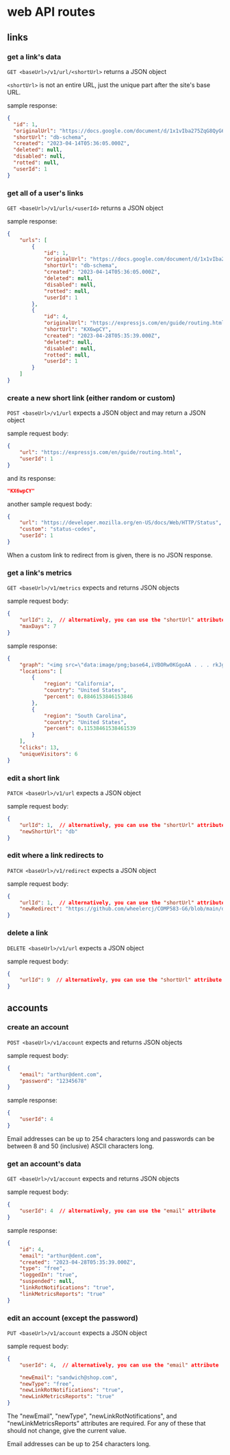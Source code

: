 # web API routes

## links

### get a link's data

`GET <baseUrl>/v1/url/<shortUrl>` returns a JSON object

`<shortUrl>` is not an entire URL, just the unique part after the site's base URL.

sample response:

```json
{
  "id": 1,
  "originalUrl": "https://docs.google.com/document/d/1x1vIba275ZqG8QyG6ITHhW_pf3WH04_-GSS7cjyVE5U/edit",
  "shortUrl": "db-schema",
  "created": "2023-04-14T05:36:05.000Z",
  "deleted": null,
  "disabled": null,
  "rotted": null,
  "userId": 1
}
```

### get all of a user's links

`GET <baseUrl>/v1/urls/<userId>` returns a JSON object

sample response:

```json
{
    "urls": [
        {
            "id": 1,
            "originalUrl": "https://docs.google.com/document/d/1x1vIba275ZqG8QyG6ITHhW_pf3WH04_-GSS7cjyVE5U/edit",
            "shortUrl": "db-schema",
            "created": "2023-04-14T05:36:05.000Z",
            "deleted": null,
            "disabled": null,
            "rotted": null,
            "userId": 1
        },
        {
            "id": 4,
            "originalUrl": "https://expressjs.com/en/guide/routing.html",
            "shortUrl": "KX6wpCY",
            "created": "2023-04-28T05:35:39.000Z",
            "deleted": null,
            "disabled": null,
            "rotted": null,
            "userId": 1
        }
    ]
}
```

### create a new short link (either random or custom)

`POST <baseUrl>/v1/url` expects a JSON object and may return a JSON object

sample request body:

```json
{
    "url": "https://expressjs.com/en/guide/routing.html",
    "userId": 1
}
```

and its response:

```json
"KX6wpCY"
```

another sample request body:

```json
{
    "url": "https://developer.mozilla.org/en-US/docs/Web/HTTP/Status",
    "custom": "status-codes",
    "userId": 1
}
```

When a custom link to redirect from is given, there is no JSON response.

### get a link's metrics

`GET <baseUrl>/v1/metrics` expects and returns JSON objects

sample request body:

```json
{
    "urlId": 2,  // alternatively, you can use the "shortUrl" attribute
    "maxDays": 7
}
```

sample response:

```json
{
    "graph": "<img src=\"data:image/png;base64,iVBORw0KGgoAA . . . rkJggg==\" />",
    "locations": [
        {
            "region": "California",
            "country": "United States",
            "percent": 0.8846153846153846
        },
        {
            "region": "South Carolina",
            "country": "United States",
            "percent": 0.11538461538461539
        }
    ],
    "clicks": 13,
    "uniqueVisitors": 6
}
```

### edit a short link

`PATCH <baseUrl>/v1/url` expects a JSON object

sample request body:

```json
{
    "urlId": 1,  // alternatively, you can use the "shortUrl" attribute
    "newShortUrl": "db"
}
```

### edit where a link redirects to

`PATCH <baseUrl>/v1/redirect` expects a JSON object

sample request body:

```json
{
    "urlId": 1,  // alternatively, you can use the "shortUrl" attribute
    "newRedirect": "https://github.com/wheelercj/COMP583-G6/blob/main/docs/schema.sql",
}
```

### delete a link

`DELETE <baseUrl>/v1/url` expects a JSON object

sample request body:

```json
{
    "urlId": 9  // alternatively, you can use the "shortUrl" attribute
}
```

## accounts

### create an account

`POST <baseUrl>/v1/account` expects and returns JSON objects

sample request body:

```json
{
    "email": "arthur@dent.com",
    "password": "12345678"
}
```

sample response:

```json
{
    "userId": 4
}
```

Email addresses can be up to 254 characters long and passwords can be between 8 and 50 (inclusive) ASCII characters long.

### get an account's data

`GET <baseUrl>/v1/account` expects and returns JSON objects

sample request body:

```json
{
    "userId": 4  // alternatively, you can use the "email" attribute
}
```

sample response:

```json
{
    "id": 4,
    "email": "arthur@dent.com",
    "created": "2023-04-28T05:35:39.000Z",
    "type": "free",
    "loggedIn": "true",
    "suspended": null,
    "linkRotNotifications": "true",
    "linkMetricsReports": "true"
}
```

### edit an account (except the password)

`PUT <baseUrl>/v1/account` expects a JSON object

sample request body:

```json
{
    "userId": 4,  // alternatively, you can use the "email" attribute

    "newEmail": "sandwich@shop.com",
    "newType": "free",
    "newLinkRotNotifications": "true",
    "newLinkMetricsReports": "true"
}
```

The "newEmail", "newType", "newLinkRotNotifications", and "newLinkMetricsReports" attributes are required. For any of these that should not change, give the current value.

Email addresses can be up to 254 characters long.
